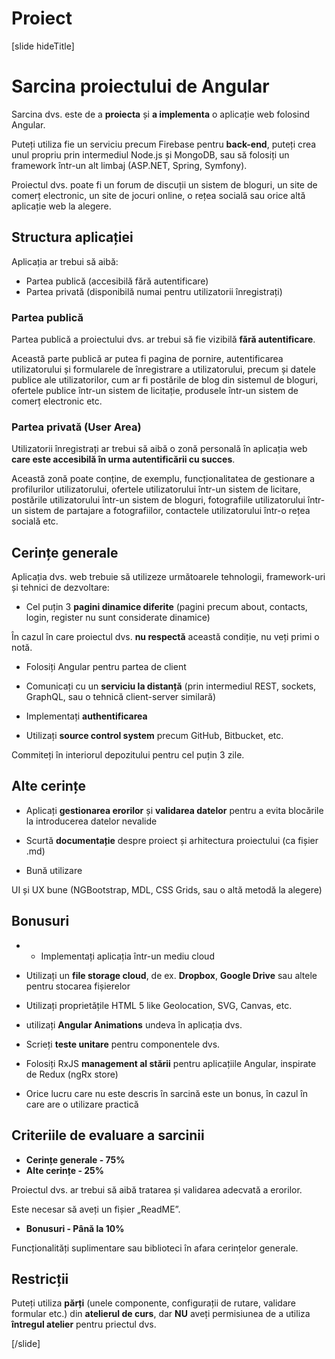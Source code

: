 # Proiect 

[slide hideTitle]

# Sarcina proiectului de Angular 

Sarcina dvs. este de a **proiecta** și  **a implementa** o aplicație web folosind Angular. 

Puteți utiliza fie un serviciu precum Firebase pentru **back-end**, puteți crea unul propriu prin intermediul Node.js și MongoDB, sau să folosiți un framework într-un alt limbaj (ASP.NET, Spring, Symfony). 

Proiectul dvs. poate fi un forum de discuții un sistem de bloguri, un site de comerț electronic, un site de jocuri online, o rețea socială sau orice altă aplicație web la alegere.

## Structura aplicației

Aplicația ar trebui să aibă:
- Partea publică (accesibilă fără autentificare)
- Partea privată (disponibilă numai pentru utilizatorii înregistrați)

### Partea publică
Partea publică a proiectului dvs. ar trebui să fie vizibilă **fără autentificare**. 

Această parte publică ar putea fi pagina de pornire, autentificarea utilizatorului și formularele de înregistrare a utilizatorului, precum și datele publice ale utilizatorilor, cum ar fi postările de blog din sistemul de bloguri, ofertele publice într-un sistem de licitație, produsele într-un sistem de comerț electronic etc.

### Partea privată (User Area)

Utilizatorii înregistrați ar trebui să aibă o zonă personală în aplicația web **care este accesibilă în urma autentificării cu succes**. 

Această zonă poate conține, de exemplu, funcționalitatea de gestionare a profilurilor utilizatorului, ofertele utilizatorului într-un sistem de licitare, postările utilizatorului într-un sistem de bloguri, fotografiile utilizatorului într-un sistem de partajare a fotografiilor, contactele utilizatorului într-o rețea socială etc.

## Cerințe generale

Aplicația dvs. web trebuie să utilizeze următoarele tehnologii, framework-uri și tehnici de dezvoltare:

- Cel puțin 3 **pagini dinamice diferite** (pagini precum about, contacts, login, register nu sunt considerate dinamice)

În cazul în care proiectul dvs. **nu respectă** această condiție, nu veți primi o notă.

- Folosiți Angular pentru partea de client

- Comunicați cu un  **serviciu la distanță** (prin intermediul REST, sockets, GraphQL, sau o tehnică  client-server similară)

- Implementați **authentificarea**

- Utilizați **source control system** precum GitHub, Bitbucket, etc.

Commiteți în interiorul depozitului pentru cel puțin 3 zile.

## Alte cerințe

- Aplicați **gestionarea erorilor** și **validarea datelor** pentru a evita blocările la introducerea datelor nevalide

- Scurtă **documentație** despre proiect și arhitectura proiectului (ca fișier .md)

- Bună utilizare

 UI și UX  bune (NGBootstrap, MDL, CSS Grids, sau o altă metodă la alegere)

## Bonusuri

- - Implementați aplicația într-un mediu cloud
- Utilizați un **file storage cloud**, de ex. **Dropbox**, **Google Drive** sau altele pentru stocarea fișierelor

- Utilizați proprietățile HTML 5 like Geolocation, SVG, Canvas, etc.

- utilizați  **Angular Animations** undeva în aplicația dvs.

- Scrieți **teste unitare** pentru componentele dvs.

- Folosiți RxJS **management al stării** pentru aplicațiile Angular, inspirate de Redux (ngRx store)

- Orice lucru care nu este descris în sarcină este un bonus, în cazul în care are o utilizare practică

## Criteriile de evaluare a sarcinii

- **Cerințe generale - 75%** 
- **Alte cerințe - 25%**

Proiectul dvs. ar trebui să aibă tratarea și validarea adecvată a erorilor.

Este necesar să aveți un fișier „ReadME”. 


- **Bonusuri - Până la 10%**

Funcționalități suplimentare sau biblioteci în afara cerințelor generale.

## Restricții
Puteți utiliza **părți** (unele componente, configurații de rutare, validare formular etc.) din **atelierul de curs**, dar **NU** aveți permisiunea de a utiliza **întregul atelier** pentru priectul dvs.

[/slide]